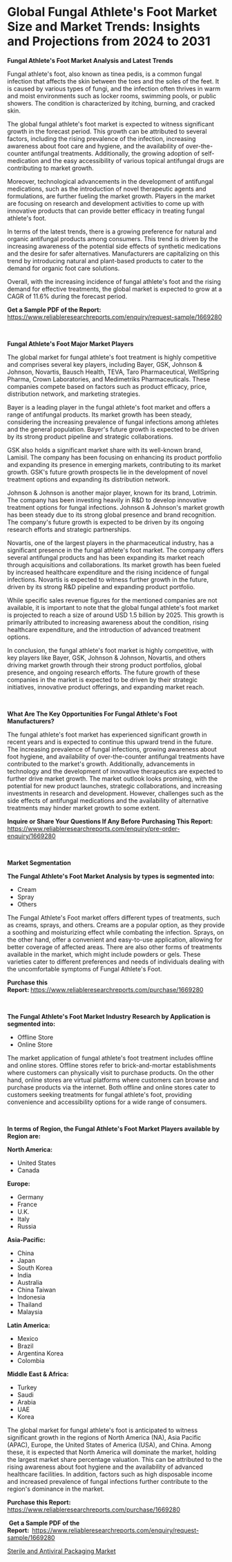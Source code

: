 <p><h1>Global Fungal Athlete's Foot Market Size and Market Trends: Insights and Projections from 2024 to 2031</h1></p><p><strong>Fungal Athlete's Foot Market Analysis and Latest Trends</strong></p>
<p><p>Fungal athlete's foot, also known as tinea pedis, is a common fungal infection that affects the skin between the toes and the soles of the feet. It is caused by various types of fungi, and the infection often thrives in warm and moist environments such as locker rooms, swimming pools, or public showers. The condition is characterized by itching, burning, and cracked skin.</p><p>The global fungal athlete's foot market is expected to witness significant growth in the forecast period. This growth can be attributed to several factors, including the rising prevalence of the infection, increasing awareness about foot care and hygiene, and the availability of over-the-counter antifungal treatments. Additionally, the growing adoption of self-medication and the easy accessibility of various topical antifungal drugs are contributing to market growth.</p><p>Moreover, technological advancements in the development of antifungal medications, such as the introduction of novel therapeutic agents and formulations, are further fueling the market growth. Players in the market are focusing on research and development activities to come up with innovative products that can provide better efficacy in treating fungal athlete's foot.</p><p>In terms of the latest trends, there is a growing preference for natural and organic antifungal products among consumers. This trend is driven by the increasing awareness of the potential side effects of synthetic medications and the desire for safer alternatives. Manufacturers are capitalizing on this trend by introducing natural and plant-based products to cater to the demand for organic foot care solutions.</p><p>Overall, with the increasing incidence of fungal athlete's foot and the rising demand for effective treatments, the global market is expected to grow at a CAGR of 11.6% during the forecast period.</p></p>
<p><strong>Get a Sample PDF of the Report:&nbsp;</strong> <a href="https://www.reliableresearchreports.com/enquiry/request-sample/1669280">https://www.reliableresearchreports.com/enquiry/request-sample/1669280</a></p>
<p>&nbsp;</p>
<p><strong>Fungal Athlete's Foot Major Market Players</strong></p>
<p><p>The global market for fungal athlete's foot treatment is highly competitive and comprises several key players, including Bayer, GSK, Johnson & Johnson, Novartis, Bausch Health, TEVA, Taro Pharmaceutical, WellSpring Pharma, Crown Laboratories, and Medimetriks Pharmaceuticals. These companies compete based on factors such as product efficacy, price, distribution network, and marketing strategies.</p><p>Bayer is a leading player in the fungal athlete's foot market and offers a range of antifungal products. Its market growth has been steady, considering the increasing prevalence of fungal infections among athletes and the general population. Bayer's future growth is expected to be driven by its strong product pipeline and strategic collaborations.</p><p>GSK also holds a significant market share with its well-known brand, Lamisil. The company has been focusing on enhancing its product portfolio and expanding its presence in emerging markets, contributing to its market growth. GSK's future growth prospects lie in the development of novel treatment options and expanding its distribution network.</p><p>Johnson & Johnson is another major player, known for its brand, Lotrimin. The company has been investing heavily in R&D to develop innovative treatment options for fungal infections. Johnson & Johnson's market growth has been steady due to its strong global presence and brand recognition. The company's future growth is expected to be driven by its ongoing research efforts and strategic partnerships.</p><p>Novartis, one of the largest players in the pharmaceutical industry, has a significant presence in the fungal athlete's foot market. The company offers several antifungal products and has been expanding its market reach through acquisitions and collaborations. Its market growth has been fueled by increased healthcare expenditure and the rising incidence of fungal infections. Novartis is expected to witness further growth in the future, driven by its strong R&D pipeline and expanding product portfolio.</p><p>While specific sales revenue figures for the mentioned companies are not available, it is important to note that the global fungal athlete's foot market is projected to reach a size of around USD 1.5 billion by 2025. This growth is primarily attributed to increasing awareness about the condition, rising healthcare expenditure, and the introduction of advanced treatment options.</p><p>In conclusion, the fungal athlete's foot market is highly competitive, with key players like Bayer, GSK, Johnson & Johnson, Novartis, and others driving market growth through their strong product portfolios, global presence, and ongoing research efforts. The future growth of these companies in the market is expected to be driven by their strategic initiatives, innovative product offerings, and expanding market reach.</p></p>
<p>&nbsp;</p>
<p><strong>What Are The Key Opportunities For Fungal Athlete's Foot Manufacturers?</strong></p>
<p><p>The fungal athlete's foot market has experienced significant growth in recent years and is expected to continue this upward trend in the future. The increasing prevalence of fungal infections, growing awareness about foot hygiene, and availability of over-the-counter antifungal treatments have contributed to the market's growth. Additionally, advancements in technology and the development of innovative therapeutics are expected to further drive market growth. The market outlook looks promising, with the potential for new product launches, strategic collaborations, and increasing investments in research and development. However, challenges such as the side effects of antifungal medications and the availability of alternative treatments may hinder market growth to some extent.</p></p>
<p><strong>Inquire or Share Your Questions If Any Before Purchasing This Report:</strong> <a href="https://www.reliableresearchreports.com/enquiry/pre-order-enquiry/1669280">https://www.reliableresearchreports.com/enquiry/pre-order-enquiry/1669280</a></p>
<p>&nbsp;</p>
<p><strong>Market Segmentation</strong></p>
<p><strong>The Fungal Athlete's Foot Market Analysis by types is segmented into:</strong></p>
<p><ul><li>Cream</li><li>Spray</li><li>Others</li></ul></p>
<p><p>The Fungal Athlete's Foot market offers different types of treatments, such as creams, sprays, and others. Creams are a popular option, as they provide a soothing and moisturizing effect while combating the infection. Sprays, on the other hand, offer a convenient and easy-to-use application, allowing for better coverage of affected areas. There are also other forms of treatments available in the market, which might include powders or gels. These varieties cater to different preferences and needs of individuals dealing with the uncomfortable symptoms of Fungal Athlete's Foot.</p></p>
<p><strong>Purchase this Report:&nbsp;</strong><a href="https://www.reliableresearchreports.com/purchase/1669280">https://www.reliableresearchreports.com/purchase/1669280</a></p>
<p>&nbsp;</p>
<p><strong>The Fungal Athlete's Foot Market Industry Research by Application is segmented into:</strong></p>
<p><ul><li>Offline Store</li><li>Online Store</li></ul></p>
<p><p>The market application of fungal athlete's foot treatment includes offline and online stores. Offline stores refer to brick-and-mortar establishments where customers can physically visit to purchase products. On the other hand, online stores are virtual platforms where customers can browse and purchase products via the internet. Both offline and online stores cater to customers seeking treatments for fungal athlete's foot, providing convenience and accessibility options for a wide range of consumers.</p></p>
<p>&nbsp;</p>
<p><strong>In terms of Region, the Fungal Athlete's Foot Market Players available by Region are:</strong></p>
<p>
    <p> <strong> North America: </strong>
        <ul>
            <li>United States</li>
            <li>Canada</li>
        </ul>
        </p> 
    <p> <strong> Europe: </strong>
        <ul>
            <li>Germany</li>
            <li>France</li>
            <li>U.K.</li>
            <li>Italy</li>
            <li>Russia</li>
        </ul>
        </p> 
    <p> <strong> Asia-Pacific: </strong>
        <ul>
            <li>China</li>
            <li>Japan</li>
            <li>South Korea</li>
            <li>India</li>
            <li>Australia</li>
            <li>China Taiwan</li>
            <li>Indonesia</li>
            <li>Thailand</li>
            <li>Malaysia</li>
        </ul>
        </p> 
    <p> <strong> Latin America: </strong>
        <ul>
            <li>Mexico</li>
            <li>Brazil</li>
            <li>Argentina Korea</li>
            <li>Colombia</li>
        </ul>
        </p> 
    <p> <strong> Middle East & Africa: </strong>
        <ul>
            <li>Turkey</li>
            <li>Saudi</li>
            <li>Arabia</li>
            <li>UAE</li>
            <li>Korea</li>
        </ul>
    </p>
    </p>
<p><p>The global market for fungal athlete's foot is anticipated to witness significant growth in the regions of North America (NA), Asia Pacific (APAC), Europe, the United States of America (USA), and China. Among these, it is expected that North America will dominate the market, holding the largest market share percentage valuation. This can be attributed to the rising awareness about foot hygiene and the availability of advanced healthcare facilities. In addition, factors such as high disposable income and increased prevalence of fungal infections further contribute to the region's dominance in the market.</p></p>
<p><strong>Purchase this Report: </strong><a href="https://www.reliableresearchreports.com/purchase/1669280">https://www.reliableresearchreports.com/purchase/1669280</a></p>
<p>&nbsp;<strong>Get a Sample PDF of the Report:&nbsp;&nbsp;</strong><a href="https://www.reliableresearchreports.com/enquiry/request-sample/1669280">https://www.reliableresearchreports.com/enquiry/request-sample/1669280</a></p>
<p><strong></strong></p>
<p><p><a href="https://github.com/bobicer/Market-Research-Report-List-1/blob/main/sterile-and-antiviral-packaging-market.md">Sterile and Antiviral Packaging Market</a></p></p>